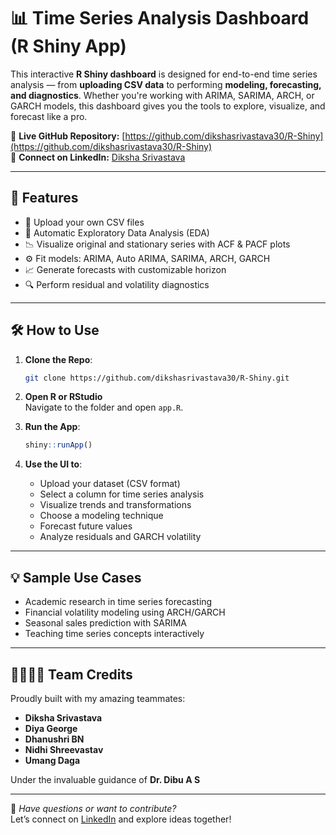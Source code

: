 
# 📊 Time Series Analysis Dashboard (R Shiny App)

This interactive **R Shiny dashboard** is designed for end-to-end time series analysis — from **uploading CSV data** to performing **modeling, forecasting, and diagnostics**. Whether you're working with ARIMA, SARIMA, ARCH, or GARCH models, this dashboard gives you the tools to explore, visualize, and forecast like a pro.

🔗 **Live GitHub Repository:** [https://github.com/dikshasrivastava30/R-Shiny](https://github.com/dikshasrivastava30/R-Shiny)  
👤 **Connect on LinkedIn:** [Diksha Srivastava](https://www.linkedin.com/in/diksha-srivastava-8b02a3262/)

---

## 🚀 Features

- 📂 Upload your own CSV files
- 🧪 Automatic Exploratory Data Analysis (EDA)
- 📉 Visualize original and stationary series with ACF & PACF plots
- ⚙️ Fit models: ARIMA, Auto ARIMA, SARIMA, ARCH, GARCH
- 📈 Generate forecasts with customizable horizon
- 🔍 Perform residual and volatility diagnostics

---

## 🛠 How to Use

1. **Clone the Repo**:
   ```bash
   git clone https://github.com/dikshasrivastava30/R-Shiny.git
   ```

2. **Open R or RStudio**  
   Navigate to the folder and open `app.R`.

3. **Run the App**:
   ```r
   shiny::runApp()
   ```

4. **Use the UI to**:
   - Upload your dataset (CSV format)
   - Select a column for time series analysis
   - Visualize trends and transformations
   - Choose a modeling technique
   - Forecast future values
   - Analyze residuals and GARCH volatility

---

## 💡 Sample Use Cases

- Academic research in time series forecasting
- Financial volatility modeling using ARCH/GARCH
- Seasonal sales prediction with SARIMA
- Teaching time series concepts interactively

---

## 👨‍👩‍👧‍👦 Team Credits

Proudly built with my amazing teammates:

- **Diksha Srivastava**  
- **Diya George**  
- **Dhanushri BN**  
- **Nidhi Shreevastav**  
- **Umang Daga**  

Under the invaluable guidance of **Dr. Dibu A S**

---

📌 _Have questions or want to contribute?_  
Let’s connect on [LinkedIn](https://www.linkedin.com/in/diksha-srivastava-8b02a3262/) and explore ideas together!
